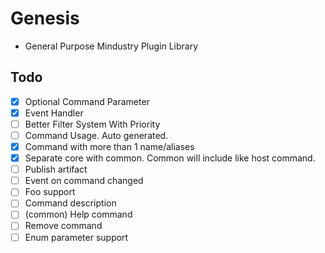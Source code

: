 # Genesis

- General Purpose Mindustry Plugin Library

## Todo

- [x] Optional Command Parameter
- [x] Event Handler
- [ ] Better Filter System With Priority
- [ ] Command Usage. Auto generated.
- [x] Command with more than 1 name/aliases
- [x] Separate core with common. Common will include like host command.
- [ ] Publish artifact
- [ ] Event on command changed
- [ ] Foo support
- [ ] Command description
- [ ] (common) Help command
- [ ] Remove command
- [ ] Enum parameter support